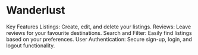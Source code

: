 # Wanderlust

Key Features
Listings: Create, edit, and delete your listings.
Reviews: Leave reviews for your favourite destinations.
Search and Filter: Easily find listings based on your preferences.
User Authentication: Secure sign-up, login, and logout functionality.
